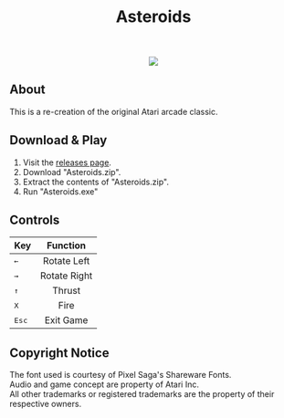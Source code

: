 
<div align="center">
<h1> Asteroids </h1>
<br>
<br>
<img src="http://i.imgur.com/1gAcvJx.png">
</div>




About
------

This is a re-creation of the original Atari arcade classic. 




Download & Play
------

1. Visit the [releases page](https://github.com/xenzll/Asteroids/releases "Download link").
2. Download "Asteroids.zip".
3. Extract the contents of "Asteroids.zip".
4. Run "Asteroids.exe"



Controls
------

| Key             | Function      |
| --------------- |:-------------:|
| <kbd>←</kbd>    | Rotate Left   |
| <kbd>→</kbd>    | Rotate Right  |
| <kbd>↑</kbd>    | Thrust        |
| <kbd>X</kbd>    | Fire          |
| <kbd>Esc</kbd>  | Exit Game     |



Copyright Notice
------

The font used is courtesy of Pixel Saga's Shareware Fonts. <br>
Audio and game concept are property of Atari Inc.          <br>
All other trademarks or registered trademarks are the property of their respective owners.
